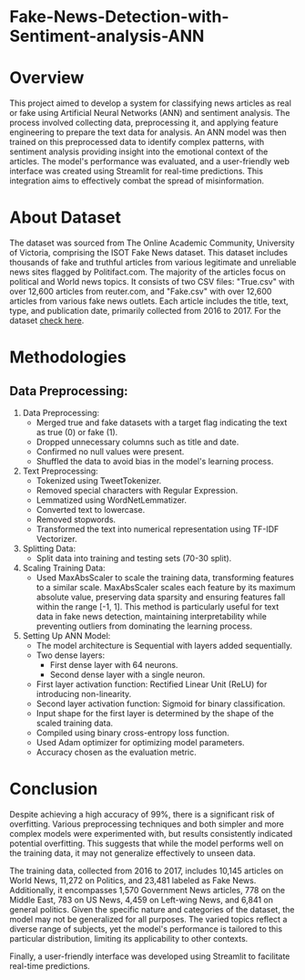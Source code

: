 # Fake-News-Detection-with-Sentiment-analysis-ANN

# Overview
This project aimed to develop a system for classifying news articles as real or fake using Artificial Neural Networks (ANN) and sentiment analysis. The process involved collecting data, preprocessing it, and applying feature engineering to prepare the text data for analysis. An ANN model was then trained on this preprocessed data to identify complex patterns, with sentiment analysis providing insight into the emotional context of the articles. The model's performance was evaluated, and a user-friendly web interface was created using Streamlit for real-time predictions. This integration aims to effectively combat the spread of misinformation.

# About Dataset
The dataset was sourced from The Online Academic Community, University of Victoria, comprising the ISOT Fake News dataset. This dataset includes thousands of fake and truthful articles from various legitimate and unreliable news sites flagged by Politifact.com. The majority of the articles focus on political and World news topics. It consists of two CSV files: "True.csv" with over 12,600 articles from reuter.com, and "Fake.csv" with over 12,600 articles from various fake news outlets. Each article includes the title, text, type, and publication date, primarily collected from 2016 to 2017.
For the dataset [check here](https://onlineacademiccommunity.uvic.ca/isot/2022/11/27/fake-news-detection-datasets/).

# Methodologies

## Data Preprocessing:
1. Data Preprocessing:
      * Merged true and fake datasets with a target flag indicating the text as true (0) or fake (1).
      * Dropped unnecessary columns such as title and date.
      * Confirmed no null values were present.
      * Shuffled the data to avoid bias in the model's learning process.
2. Text Preprocessing:
      * Tokenized using TweetTokenizer.
      * Removed special characters with Regular Expression.
      * Lemmatized using WordNetLemmatizer.
      * Converted text to lowercase.
      * Removed stopwords.
      * Transformed the text into numerical representation using TF-IDF Vectorizer.
3. Splitting Data:
      * Split data into training and testing sets (70-30 split).
4. Scaling Training Data:
      * Used MaxAbsScaler to scale the training data, transforming features to a similar scale. MaxAbsScaler scales each feature by its maximum absolute value, preserving data sparsity and ensuring features fall 
        within the range [-1, 1]. This method is particularly useful for text data in fake news detection, maintaining interpretability while preventing outliers from dominating the learning process.
5. Setting Up ANN Model:
      * The model architecture is Sequential with layers added sequentially.
      * Two dense layers:
           * First dense layer with 64 neurons.
           * Second dense layer with a single neuron.
      * First layer activation function: Rectified Linear Unit (ReLU) for introducing non-linearity.
      * Second layer activation function: Sigmoid for binary classification.
      * Input shape for the first layer is determined by the shape of the scaled training data.
      * Compiled using binary cross-entropy loss function.
      * Used Adam optimizer for optimizing model parameters.
      * Accuracy chosen as the evaluation metric.

# Conclusion

Despite achieving a high accuracy of 99%, there is a significant risk of overfitting. Various preprocessing techniques and both simpler and more complex models were experimented with, but results consistently indicated potential overfitting. This suggests that while the model performs well on the training data, it may not generalize effectively to unseen data.

The training data, collected from 2016 to 2017, includes 10,145 articles on World News, 11,272 on Politics, and 23,481 labeled as Fake News. Additionally, it encompasses 1,570 Government News articles, 778 on the Middle East, 783 on US News, 4,459 on Left-wing News, and 6,841 on general politics. Given the specific nature and categories of the dataset, the model may not be generalized for all purposes. The varied topics reflect a diverse range of subjects, yet the model's performance is tailored to this particular distribution, limiting its applicability to other contexts.

Finally, a user-friendly interface was developed using Streamlit to facilitate real-time predictions.
